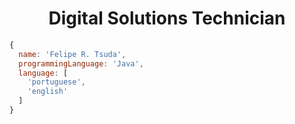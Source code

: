 <h1 align="center">Digital Solutions Technician</h1>

 ```javascript
{
   name: 'Felipe R. Tsuda',
   programmingLanguage: 'Java',
   language: [
     'portuguese',
     'english'
   ] 
}
```
